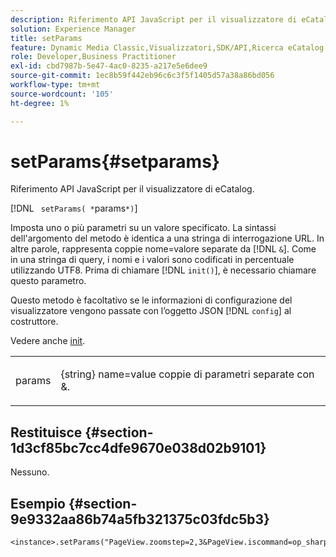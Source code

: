 ```yaml
---
description: Riferimento API JavaScript per il visualizzatore di eCatalog.
solution: Experience Manager
title: setParams
feature: Dynamic Media Classic,Visualizzatori,SDK/API,Ricerca eCatalog
role: Developer,Business Practitioner
exl-id: cbd7987b-5e47-4ac0-8235-a217e5e6dee9
source-git-commit: 1ec8b59f442eb96c6c3f5f1405d57a38a86bd056
workflow-type: tm+mt
source-wordcount: '105'
ht-degree: 1%

---
```


# setParams{#setparams}

Riferimento API JavaScript per il visualizzatore di eCatalog.

[!DNL ` setParams( *`params`*)`]

Imposta uno o più parametri su un valore specificato. La sintassi dell&#39;argomento del metodo è identica a una stringa di interrogazione URL. In altre parole, rappresenta coppie nome=valore separate da [!DNL `&`]. Come in una stringa di query, i nomi e i valori sono codificati in percentuale utilizzando UTF8. Prima di chiamare [!DNL `init()`], è necessario chiamare questo parametro.

Questo metodo è facoltativo se le informazioni di configurazione del visualizzatore vengono passate con l’oggetto JSON [!DNL `config`] al costruttore.

Vedere anche [init](../../../c-html5-s7-aem-asset-viewers/c-html5-20-ecatalog-viewer-about/c-html5-20-ecatalog-viewer-javascriptapiref/r-html5-ecatalog-viewer-20-javascriptapiref-init.md#reference-aee94dd92a28410784f7a1792e28683b).

<table id="table_896DFF34A68A403DB93A6D597461A573"> 
 <tbody> 
  <tr> 
   <td colname="col1"> <p> <span class="codeph"> <span class="varname"> params</span> </span> </p> </td> 
   <td colname="col2"> <p> <span class="codeph"> {string}</span> name=value coppie di parametri separate con  <span class="codeph"> &amp;</span>. </p> </td> 
  </tr> 
 </tbody> 
</table>

## Restituisce {#section-1d3cf85bc7cc4dfe9670e038d02b9101}

Nessuno.

## Esempio {#section-9e9332aa86b74a5fb321375c03fdc5b3}

```
<instance>.setParams("PageView.zoomstep=2,3&PageView.iscommand=op_sharpen%3d1")
```
